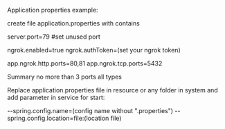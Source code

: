 Application properties example:

create file application.properties with contains

server.port=79
#set unused port

ngrok.enabled=true
ngrok.authToken=(set your ngrok token)

app.ngrok.http.ports=80,81
app.ngrok.tcp.ports=5432

Summary no more than 3 ports all types

Replace application.properties file in resource or any folder in system and add parameter in service for start:

--spring.config.name=(config name without ".properties") --spring.config.location=file:(location file)